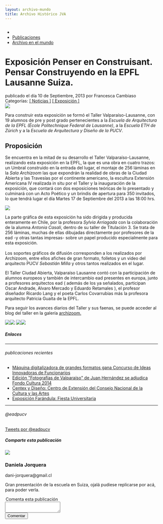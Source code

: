 ```yaml
---
layout: archivo-mundo
title: Archivo Histórico JVA
---
```

<div class='fondo-blanco'>
    <div class="prev-imagen franja">
        <img src="{{ site.baseurl }}/img/img-archivo/penser-const2.jpg" alt="" class="centrado-vertical">     
    </div>
    <div class='contenedor-sin-relleno'>
        <div class='fila'>
            <div class='col-lg-12 oculto-xs'>
               	<ul id='breadcrumb'>
                    <li><a href='/pags/home'><i class="icn icn-hogar-lig icn-md"></i></a></li>
                    <li><a href='/pags/portada_noticias'> Publicaciones </a></li>
                    <li><a href='/pags/portada_noticias'> Archivo en el mundo </a></li>
                </ul>
            </div>
        </div>
    </div>
 	<div class='wrap'>
        <h1 class="entry-title">Exposición Penser en Construisant. </br>Pensar Construyendo en la EPFL Lausanne Suiza.</h1>
       	<aside class='entry-details gris'>publicado el día 10 de Septiembre, 2013 por Francesca Cambiaso</aside>
        <aside class='categorias'>Categorías: <a href='#'>[ Noticias ]</a> <a href='#'>[ Exposición ]</a></aside>
    </div>
    <div class='fondo-blanco'>
        <div class='wrap'>
            <div class='fila'>
                <div class='col-lg-9 col-md-9 col-sm-12 col-xs-12'>
                    <div class='bloque'>
                      	<article class="h-entry especifico">
	                        <div class='prev-imagen franja'>
	                          <img class='centrada-vertical' src='{{ site.baseurl }}/img/img-archivo/lausanne6.jpg'>
	                        </div>
	                        <div class="e-content p-summary p-name">
	                          <div class='bloque'>
	                            <p>Para construir esta exposición se formó el Taller Valparaíso-Lausanne, con 19 alumnos de pre y post grado pertenecientes a la <em>Escuela de Arquitectura de la EPFL (École Politechnique Federal de Lausanne)</em>, a la <em>Escuela ETH de Zürich</em> y a la <em>Escuela de Arquitectura y Diseño de la PUCV</em>.</p>
	                            <h2 class='subtitulo rojo-claro'>Proposición</h2>
	                            <p>Se encuentra en la mitad de su desarrollo el Taller Valparaíso-Lausanne, realizando esta exposición en la EPFL, la que es una obra en cuatro trazos: un Umbral construido en la entrada del lugar, el montaje de 256 láminas en la <em>Sala Archizoom</em> las que expondrán la realidad de obras de la Ciudad Abierta y las Travesías por el continente americano, la escultura Extensión Americana IV realizada in situ por el Taller y la inauguración de la exposición, que  contará con dos exposiciones teóricas de lo presentado y culminará con un Acto Poético y un brindis de apertura para 350 invitados, lo que tendrá lugar el día Martes 17 de Septiembre del 2013 a las 18:00 hrs.</p>
	                            <img class='imagen-inserta izquierda' src='{{ site.baseurl }}/img/img-archivo/lausanne3.jpg'>
	                            <p>La parte gráfica de esta exposición ha sido dirigida y producida enteramente en Chile, por la profesora <em>Sylvia Arriagada</em> con la colaboración de la alumna <em>Antonia Casali</em>, dentro de su taller de Titulación 3. Se trata de 256 láminas, muchas de ellas dibujadas directamente por profesores de la ead  -y otras tantas impresas- sobre un papel producido especialmente para esta exposición. </br></br>Los soportes gráficos de difusión corresponden a los realizados por Archizoom, entre ellos afiches de gran formato, folletos y un video del arquitecto PUCV <em>Sebastián Milla</em> y otros tantos realizados en el lugar.</p>
	                          </div>
	                          <div class='bloque'>
	                            <p>El Taller Ciudad Abierta, Valparaíso Lausanne  contó con la participación de alumnos europeos y también de intercambio ead  presentes en europa, junto a profesores arquitectos ead ( además de los ya señalados, participan Oscar Andrade, Alvaro Mercado y Eduardo Retamales ), el profesor diseñador Ricardo Lang  y el poeta Carlos Covarrubias más la profesora arquitecto Patricia  Guaita de la EPFL. </p>
	                            <p>Para seguir los avances diarios del Taller y sus faenas, se puede acceder al blog del taller en la galería <a href='http://blogs.epfl.ch/taller-ciudad-abierta'>archizoom.</a></p>
	                            <img class='prev-imagen franja' src='{{ site.baseurl }}/img/img-archivo/lausanne.jpg'><img class='prev-imagen franja' src='{{ site.baseurl }}/img/img-archivo/lausanne2.jpg'>
	                            <img class='prev-imagen franja' src='{{ site.baseurl }}/img/img-archivo/lausanne4.jpg'><img class='prev-imagen franja' src='{{ site.baseurl }}/img/img-archivo/penser-const3.jpg'>
	                          </div>
	                        </div>
	                    </article> 
	                </div>
	            </div>
                <div class='col-lg-3 col-md-3'>
                    <div class='aside'>
                      <div class='bloque-aside'>
                        <h5 class='negro'>Enlaces</h5>
                        <hr>
                      </div>
                      <div class='bloque-aside sm'>
                        <h6 class='gris'><i class="icn icn-enlace-hor icn-md"></i> publicaciones recientes</h6>
                        <ul class='publicaciones-enlazadas'>
                          <li><a href='#'>Máquina digitalizadora de grandes formatos gana Concurso de Ideas Innovadoras de Funcionarios</a></li>
                          <li><a href='#'>Edición "Fotografías de Valparaíso" de Juan Hernández se adjudica Fondo Cultura 2014</a></li>
                          <li><a href='#'>Centex y Diseño: Centro de Extensión del Consejo Nacional de la Cultura y las Artes</a></li>
                          <li><a href='#'>Exposición Farándula: Fiesta Universitaria</a></li>
                        </ul>
                        <hr>
                      </div>
                      <div class='bloque-aside oculto-sm oculto-xs'>
                        <h6 class='naranja-opuesto'><i class="icn icn-twitter icn-lg"></i> @eadpucv</h6>
                        <a class="twitter-timeline" href="https://twitter.com/eadpucv" data-widget-id="451107933158244352">Tweets por @eadpucv</a>
                        <script>!function(d,s,id){var js,fjs=d.getElementsByTagName(s)[0],p=/^http:/.test(d.location)?'http':'https';if(!d.getElementById(id)){js=d.createElement(s);js.id=id;js.src=p+"://platform.twitter.com/widgets.js";fjs.parentNode.insertBefore(js,fjs);}}(document,"script","twitter-wjs");</script>
                      </div>
                      <div class='bloque-aside'>
                        <h5 class='fino'>Comparte esta publicación</h5>
                        <a href="#">
                          <span class="icn-stack icn-md">
                            <i class="icn icn-cuadro icn-stack-2x naranja-opuesto"></i>
                            <i class="icn icn-twitter icn-stack-1x icn-inverse"></i>
                          </span>
                        </a>
                        <a href="#">
                          <span class="icn-stack icn-md">
                            <i class="icn icn-cuadro icn-stack-2x damasco-opuesto"></i>
                            <i class="icn icn-facebook icn-stack-1x icn-inverse"></i>
                          </span>
                        </a>
                        <a class='red-social' href='#'>
                          <span class="icn-stack icn-md">
                            <i class="icn icn-cuadro icn-stack-2x rojo-claro"></i>
                            <i class="icn icn-enlace icn-stack-1x icn-inverse"></i>
                          </span>
                        </a>
                        <a class='red-social' href='#'>
                          <span class="icn-stack icn-md">
                            <i class="icn icn-cuadro icn-stack-2x naranja"></i>
                            <i class="icn icn-rss icn-stack-1x icn-inverse"></i>
                          </span>
                        </a>
                   	</div>
               	</div>
            </div>
       	</div>
    </div>
</div>
<div class='fondo-comentarios'>
    <div class='wrap cf'>
        <div class='col-lg-7 col-md-6 col-sm-12 col-xs-12'>
            <div class='contenido-comentario'>
                <div class='imagen-usuario'>
                    <img src='{{ site.baseurl }}/img/img-archivo/unknown_user.png'>
                </div>
                <div class='bloque-comentario'>
                   	<h3 class='usuario'><i class="icn icn-acto icn-md"></i> Daniela Jorquera</h3>
                    <p class='contacto'><i class="icn icn-email icn-md"></i> dani-jorquera@gmail.cl</p>
                    <div class='comentario'>
                        <p>Gran presentación de la escuela en Suiza, ojalá pudiese replicarse por acá, para poder verla.</p>
                    </div>
                </div>
            </div>
        </div>
        <div class='col-lg-5 col-md-6 col-sm-12 col-xs-12'>
            <div class='comentar'>
                <form class='md'>
	                <legend>Comenta esta publicación</legend>
	                <div class='grupo'>
	                   	<textarea></textarea>
	                </div>
	                <input type='submit' class='btn btn-md gris' value='Comentar'>
           		</form>
            </div>
        </div>
   	</div>
</div>
</div>